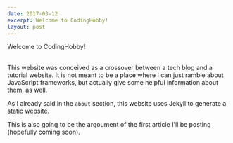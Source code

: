 ```yaml
---
date: 2017-03-12
excerpt: Welcome to CodingHobby!
layout: post
---
```


<p class="title">Welcome to CodingHobby!</p>
<br>
This website was conceived as a crossover between a tech blog and a tutorial website.
It is not meant to be a place where I can just ramble about JavaScript frameworks, but actually give some helpful information about them, as well.

As I already said in the ```about``` section, this website uses Jekyll to generate a static website.

This is also going to be the argoument of the first article I'll be posting (hopefully coming soon).